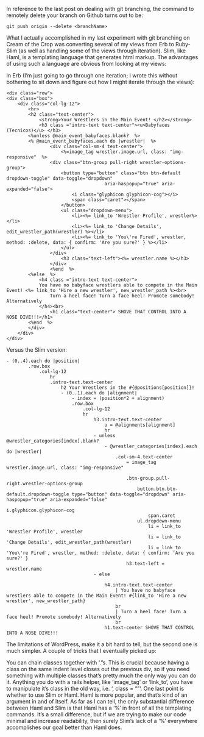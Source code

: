 In reference to the last post on dealing with git branching, the command to remotely delete your branch on Github turns out to be:

    git push origin --delete <branchName>
What I actually accomplished in my last experiment with git branching on Cream of the Crop was converting several of my views from Erb to Ruby-Slim (as well as handling some of the views through iteration). Slim, like Haml, is a templating language that generates html markup. The advantages of using such a language are obvious from looking at my views:

In Erb (I’m just going to go through one iteration; I wrote this without bothering to sit down and figure out how I might iterate through the views):

    <div class="row">
	<div class="box">
		<div class="col-lg-12">
			<hr>
			<h2 class="text-center">
				<strong>Your Wrestlers in the Main Event! </h2></strong>
				<h3 class ="intro-text text-center"><u>Babyfaces (Tecnicos)</u> </h3>
			<%unless @main_event_babyfaces.blank?  %>
			<% @main_event_babyfaces.each do |wrestler|  %>
					<div class="col-sm-4 text-center">
						<%=image_tag wrestler.image.url, class: "img-responsive"  %>
					<div class="btn-group pull-right wrestler-options-group">
						<button type="button" class="btn btn-default dropdown-toggle" data-toggle="dropdown"
										aria-haspopup="true" aria-expanded="false">
							<i class="glyphicon glyphicon-cog"></i>
							<span class="caret"></span>
						</button>
						<ul class="dropdown-menu">
							<li><%= link_to 'Wrestler Profile', wrestler%></li>
							<li><%= link_to 'Change Details', edit_wrestler_path(wrestler) %></li>
							<li><%= link_to 'You\'re Fired', wrestler, method: :delete, data: { confirm: 'Are you sure?' } %></li>
						</ul>
					</div>
						<h3 class="text-left"><%= wrestler.name %></h3>
					</div>
					<%end  %>
			<%else  %>
				<h4 class ="intro-text text-center">
				You have no babyface wrestlers able to compete in the Main Event! <%= link_to 'Hire a new wrestler', new_wrestler_path %><br>
					Turn a heel face! Turn a face heel! Promote somebody! Alternatively
				</h4><br>
					<h1 class="text-center"> SHOVE THAT CONTROL INTO A NOSE DIVE!!!</h1>
			<%end  %>
			</div>
		</div>
	</div>
Versus the Slim version:

    - (0..4).each do |position|
			.row.box
				.col-lg-12
					hr
					.intro-text.text-center
						h2 Your Wrestlers in the #{@positions[position]}!
						- (0..1).each do |alignment|
							- index = (position*2 + alignment)
							.row.box
								.col-lg-12
								hr
									h3.intro-text.text-center
										u = @alignments[alignment]
										hr
									- unless @wrestler_categories[index].blank?
										- @wrestler_categories[index].each do |wrestler|
											.col-sm-4.text-center
												= image_tag wrestler.image.url, class: "img-responsive"

												.btn-group.pull-right.wrestler-options-group
													button.btn.btn-default.dropdown-toggle type="button" data-toggle="dropdown" aria-haspopup="true" aria-expanded="false"
														i.glyphicon.glyphicon-cog
														span.caret
													ul.dropdown-menu
														li = link_to 'Wrestler Profile', wrestler
														li = link_to 'Change Details', edit_wrestler_path(wrestler)
														li = link_to 'You\'re Fired', wrestler, method: :delete, data: { confirm: 'Are you sure?' }
												h3.text-left = wrestler.name
									- else

										h4.intro-text.text-center
											| You have no babyface wrestlers able to compete in the Main Event! #{link_to 'Hire a new wrestler', new_wrestler_path}
											br
											| Turn a heel face! Turn a face heel! Promote somebody! Alternatively
											br
										h1.text-center SHOVE THAT CONTROL INTO A NOSE DIVE!!!
The limitations of WordPress, make it a bit hard to tell, but the second one is much simpler.
A couple of tricks that I eventually picked up:

You can chain classes together with ‘.”s. This is crucial because having a class on the same indent level closes out the previous div, so if you need something with multiple classes that’s pretty much the only way you can do it.
Anything you do with a rails helper, like ‘image_tag’ or ‘link_to’, you have to manipulate it’s class in the old way, i.e. ‘, class = “”‘.
One last point is whether to use Slim or Haml. Haml is more popular, and that’s kind of an argument in and of itself. As far as I can tell, the only substantial difference between Haml and Slim is that Haml has a ‘%’ in front of all the templating commands. It’s a small difference, but if we are trying to make our code minimal and increase readability, then surely Slim’s lack of a ‘%’ everywhere accomplishes our goal better than Haml does.
